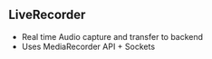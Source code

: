 ## LiveRecorder
- Real time Audio capture and transfer to backend
- Uses MediaRecorder API + Sockets 

